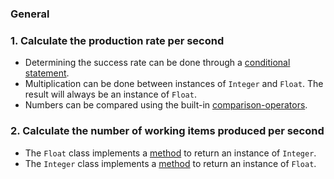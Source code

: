 ### General

### 1. Calculate the production rate per second

- Determining the success rate can be done through a [conditional statement][if-else-unless].
- Multiplication can be done between instances of `Integer` and `Float`. The result will always be an instance of `Float`.
- Numbers can be compared using the built-in [comparison-operators][comparison-operators].

### 2. Calculate the number of working items produced per second

- The `Float` class implements a [method][to_i] to return an instance of `Integer`.
- The `Integer` class implements a [method][to_f] to return an instance of `Float`.

[comparison-operators]: https://www.w3resource.com/ruby/ruby-comparison-operators.php
[if-else-unless]: https://www.w3resource.com/ruby/ruby-if-else-unless.php
[to_f]: https://apidock.com/ruby/v2_6_3/Integer/to_f
[to_i]: https://apidock.com/ruby/Float/to_i
